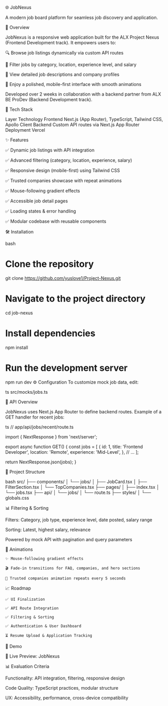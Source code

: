 🌐 JobNexus

A modern job board platform for seamless job discovery and application.

📄 Overview

JobNexus is a responsive web application built for the ALX Project Nexus (Frontend Development track). It empowers users to:

🔍 Browse job listings dynamically via custom API routes

🧭 Filter jobs by category, location, experience level, and salary

📄 View detailed job descriptions and company profiles

📱 Enjoy a polished, mobile-first interface with smooth animations

Developed over 2 weeks in collaboration with a backend partner from ALX BE ProDev (Backend Development track).

🧱 Tech Stack

Layer	Technology
Frontend	Next.js (App Router), TypeScript, Tailwind CSS, Apollo Client
Backend	Custom API routes via Next.js App Router
Deployment	Vercel

✨ Features

✅ Dynamic job listings with API integration

✅ Advanced filtering (category, location, experience, salary)

✅ Responsive design (mobile-first) using Tailwind CSS

✅ Trusted companies showcase with repeat animations

✅ Mouse-following gradient effects

✅ Accessible job detail pages

✅ Loading states & error handling

✅ Modular codebase with reusable components

🛠️ Installation

bash
# Clone the repository
git clone https://github.com/yuslove1/Project-Nexus.git

# Navigate to the project directory
cd job-nexus

# Install dependencies
npm install

# Run the development server
npm run dev
⚙️ Configuration
To customize mock job data, edit:

ts
src/mocks/jobs.ts

🧪 API Overview

JobNexus uses Next.js App Router to define backend routes. Example of a GET handler for recent jobs:

ts
// app/api/jobs/recent/route.ts

import { NextResponse } from 'next/server';

export async function GET() {
  const jobs = [
    {
      id: 1,
      title: 'Frontend Developer',
      location: 'Remote',
      experience: 'Mid-Level',
    },
    // ...
  ];

  return NextResponse.json(jobs);
}

📂 Project Structure

bash
src/
├── components/
│   └── jobs/
│       ├── JobCard.tsx
│       ├── FilterSection.tsx
│       └── TopCompanies.tsx
├── pages/
│   ├── index.tsx
│   └── jobs.tsx
├── api/
│   └── jobs/
│       └── route.ts
├── styles/
│   └── globals.css

📊 Filtering & Sorting

Filters: Category, job type, experience level, date posted, salary range

Sorting: Latest, highest salary, relevance

Powered by mock API with pagination and query parameters

🧩 Animations

    ✨ Mouse-following gradient effects

    🎬 Fade-in transitions for FAQ, companies, and hero sections

    🔁 Trusted companies animation repeats every 5 seconds

📈 Roadmap

    ✅ UI Finalization

    ✅ API Route Integration

    ✅ Filtering & Sorting

    ✅ Authentication & User Dashboard

    ⏳ Resume Upload & Application Tracking

📸 Demo

🔗 Live Preview: JobNexus


📊 Evaluation Criteria

Functionality: API integration, filtering, responsive design

Code Quality: TypeScript practices, modular structure

UX: Accessibility, performance, cross-device compatibility
